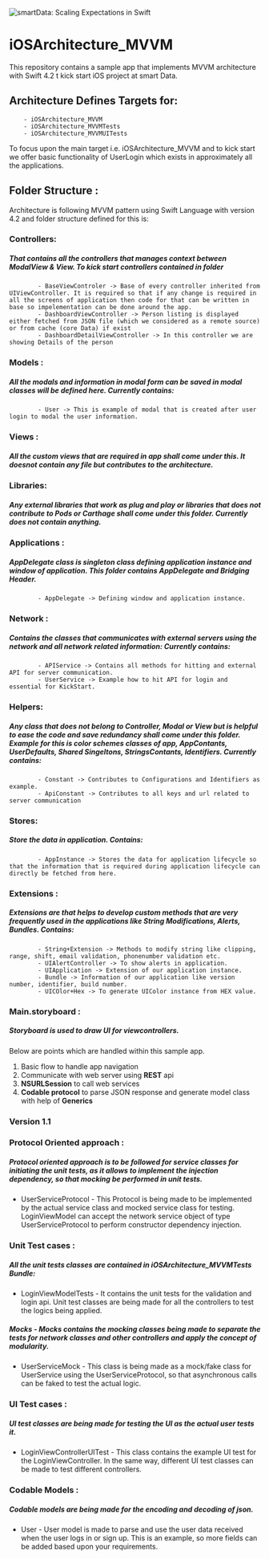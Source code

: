 ![smartData: Scaling Expectations in Swift](https://www.smartdatainc.com/wp-content/uploads/2018/09/logo.png)
# iOSArchitecture_MVVM

This repository contains a sample app that implements MVVM architecture with Swift 4.2 t kick start iOS project at smart Data.

## Architecture Defines Targets for:
        - iOSArchitecture_MVVM
        - iOSArchitecture_MVVMTests
        - iOSArchitecture_MVVMUITests

To focus upon the main target i.e. iOSArchitecture_MVVM and to kick start we offer basic functionality of UserLogin which exists in approximately all the applications. 

## Folder Structure :
Architecture is following MVVM pattern using Swift Language with version 4.2 and folder structure defined for this is:

### Controllers:
#####  That contains all the controllers that manages context between ModalView & View. To kick start controllers contained in folder
            - BaseViewControler -> Base of every controller inherited from UIViewController. It is required so that if any change is required in all the screens of application then code for that can be written in base so impelementation can be done around the app.
            - DashboardViewController -> Person listing is displayed either fetched from JSON file (which we considered as a remote source) or from cache (core Data) if exist
            - DashboardDetailViewController -> In this controller we are showing Details of the person

### Models :
#####   All the modals and information in modal form can be saved in modal classes will be defined here. Currently contains:
            - User -> This is example of modal that is created after user login to modal the user information.

### Views : 
#####  All the custom views that are required in app shall come under this. It doesnot contain any file but contributes to the architecture.

### Libraries: 
#####  Any external libraries that work as plug and play or libraries that does not contribute to Pods or Carthage shall come under this folder. Currently does not contain anything.

### Applications : 
#####  AppDelegate class is singleton class defining application instance and window of application. This folder contains AppDelegate and Bridging Header.
            - AppDelegate -> Defining window and application instance.
           
### Network : 
#####  Contains the classes that communicates with external servers using the network and all network related information: Currently contains:
            - APIService -> Contains all methods for hitting and external API for server communication. 
            - UserService -> Example how to hit API for login and essential for KickStart.
  
### Helpers: 
#####  Any class that does not belong to Controller, Modal or View but is helpful to ease the code and save redundancy shall come under this folder. Example for this is color schemes classes of app, AppContants, UserDefaults, Shared Singeltons, StringsContants, Identifiers. Currently contains:
            - Constant -> Contributes to Configurations and Identifiers as example. 
            - ApiConstant -> Contributes to all keys and url related to server communication

### Stores: 
#####  Store the data in application. Contains:
            - AppInstance -> Stores the data for application lifecycle so that the information that is required during application lifecycle can directly be fetched from here.
          
            
### Extensions : 
#####  Extensions are that helps to develop custom methods that are very frequently used in the applications like String Modifications, Alerts, Bundles. Contains: 
            - String+Extension -> Methods to modify string like clipping, range, shift, email validation, phonenumber validation etc.
            - UIAlertController -> To show alerts in application.     
            - UIApplication -> Extension of our application instance.
            - Bundle -> Information of our application like version number, identifier, build number.
            - UICOlor+Hex -> To generate UIColor instance from HEX value.
            
### Main.storyboard : 
#####  Storyboard is used to draw UI for viewcontrollers.

Below are points which are handled within this sample app.

1. Basic flow to handle app navigation
2. Communicate with web server using **REST** api
3. **NSURLSession** to call web services
4. **Codable protocol** to parse JSON response and generate model class with help of **Generics**

### Version 1.1

### Protocol Oriented approach :
##### Protocol oriented approach is to be followed for service classes for initiating the unit tests, as it allows to implement the injection dependency, so that mocking be performed in unit tests.
- UserServiceProtocol - This Protocol is being made to be implemented by the actual service class and mocked service class for testing. LoginViewModel can accept the network service object of type UserServiceProtocol to perform constructor dependency injection.

### Unit Test cases :
#####   All the unit tests classes are contained in iOSArchitecture_MVVMTests Bundle:
- LoginViewModelTests - It contains the unit tests for the validation and login api. Unit test classes are being made for all the controllers to test the logics being applied.

##### Mocks - Mocks contains the mocking classes being made to separate the tests for network classes and other controllers and apply the concept of modularity.
- UserServiceMock - This class is being made as a mock/fake class for UserService using the UserServiceProtocol, so that asynchronous calls can be faked to test the actual logic.

### UI Test cases :
#####  UI test classes are being made for testing the UI as the actual user tests it.
- LoginViewControllerUITest - This class contains the example UI test for the LoginViewController. In the same way, different UI test classes can be made to test different controllers.

### Codable Models :
##### Codable models are being made for the encoding and decoding of json.
- User - User model is made to parse and use the user data received when the user logs in or sign up. This is an example, so more fields can be added based upon your requirements.


